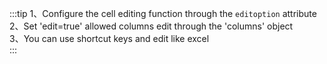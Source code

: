 :::tip
1、Configure the cell editing function through the `editoption` attribute<br>
2、Set 'edit=true' allowed columns edit through the 'columns' object<br>
3、You can use shortcut keys and edit like excel<br>
:::
